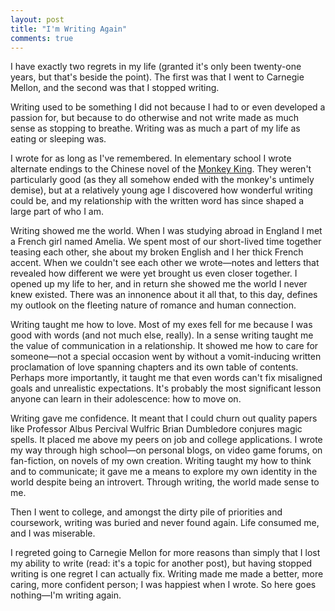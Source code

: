 ```yaml
---
layout: post
title: "I'm Writing Again"
comments: true
---
```


I have exactly two regrets in my life (granted it's only been twenty-one years, but that's beside the point). The first was that I went to Carnegie Mellon, and the second was that I stopped writing.

Writing used to be something I did not because I had to or even developed a passion for, but because to do otherwise and not write made as much sense as stopping to breathe. Writing was as much a part of my life as eating or sleeping was.

I wrote for as long as I've remembered. In elementary school I wrote alternate endings to the Chinese novel of the [Monkey King](http://en.wikipedia.org/wiki/Sun_Wukong). They weren't particularly good (as they all somehow ended with the monkey's untimely demise), but at a relatively young age I discovered how wonderful writing could be, and my relationship with the written word has since shaped a large part of who I am.

Writing showed me the world. When I was studying abroad in England I met a French girl named Amelia. We spent most of our short-lived time together teasing each other, she about my broken English and I her thick French accent. When we couldn't see each other we wrote&mdash;notes and letters that revealed how different we were yet brought us even closer together. I opened up my life to her, and in return she showed me the world I never knew existed. There was an innonence about it all that, to this day, defines my outlook on the fleeting nature of romance and human connection.

Writing taught me how to love. Most of my exes fell for me because I was good with words (and not much else, really). In a sense writing taught me the value of communication in a relationship. It showed me how to care for someone&mdash;not a special occasion went by without a vomit-inducing written proclamation of love spanning chapters and its own table of contents. Perhaps more importantly, it taught me that even words can't fix misaligned goals and unrealistic expectations. It's probably the most significant lesson anyone can learn in their adolescence: how to move on.

Writing gave me confidence. It meant that I could churn out quality papers like Professor Albus Percival Wulfric Brian Dumbledore conjures magic spells. It placed me above my peers on job and college applications. I wrote my way through high school&mdash;on personal blogs, on video game forums, on fan-fiction, on novels of my own creation. Writing taught my how to think and to communicate; it gave me a means to explore my own identity in the world despite being an introvert. Through writing, the world made sense to me.

Then I went to college, and amongst the dirty pile of priorities and coursework, writing was buried and never found again. Life consumed me, and I was miserable.

I regreted going to Carnegie Mellon for more reasons than simply that I lost my ability to write (read: it's a topic for another post), but having stopped writing is one regret I can actually fix. Writing made me made a better, more caring, more confident person; I was happiest when I wrote. So here goes nothing&mdash;I'm writing again.